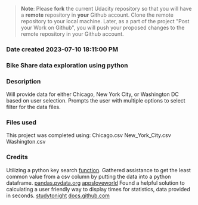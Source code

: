 >**Note**: Please **fork** the current Udacity repository so that you will have a **remote** repository in **your** Github account. Clone the remote repository to your local machine. Later, as a part of the project "Post your Work on Github", you will push your proposed changes to the remote repository in your Github account.

### Date created 2023-07-10 18:11:00 PM

### Bike Share data exploration using python

### Description
Will provide data for either Chicago, New York City, or Washington DC based on user selection.
 Prompts the user with multiple options to select filter for the data files.

### Files used
This project was completed using: Chicago.csv New_York_City.csv Washington.csv

### Credits

Utilizing a python key search [function](https://www.learnbyexample.org/python-nested-dictionary/).
Gathered assistance to get the least common value from a csv column by putting the data into a python dataframe.
 [pandas.pydata.org](https://pandas.pydata.org/docs/reference/api/pandas.DataFrame.nsmallest.html)
 [appsloveworld](https://www.appsloveworld.com/pandas/100/33/pandas-least-frequent-value-in-column)
Found a helpful solution to calculating a user friendly way to display times for statistics, data provided in seconds.
 [studytonight](https://www.studytonight.com/python-howtos/how-to-convert-seconds-to-hours-minutes-and-seconds-in-python)
 [docs.github.com](https://docs.github.com/en/get-started/writing-on-github/getting-started-with-writing-and-formatting-on-github/basic-writing-and-formatting-syntax#headings)
